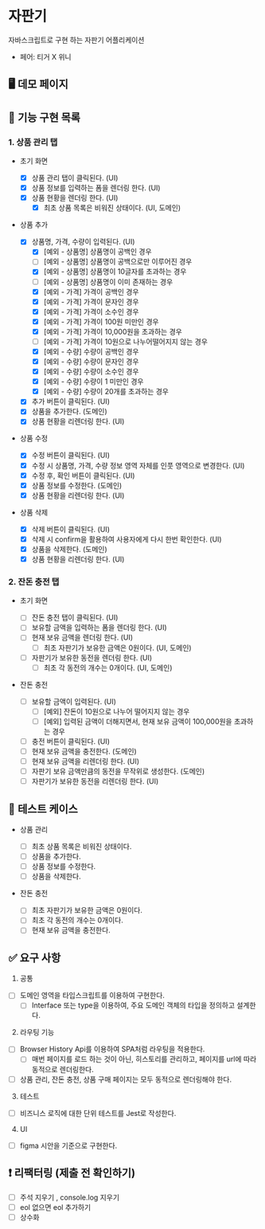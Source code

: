 # 자판기

자바스크립트로 구현 하는 자판기 어플리케이션

- 페어: 티거 X 위니

## 🖥 데모 페이지

## 🎯 기능 구현 목록

### 1. 상품 관리 탭

- 초기 화면

  - [x] 상품 관리 탭이 클릭된다. (UI)
  - [x] 상품 정보를 입력하는 폼을 렌더링 한다. (UI)
  - [x] 상품 현황을 렌더링 한다. (UI)
    - [x] 최초 상품 목록은 비워진 상태이다. (UI, 도메인)

- 상품 추가

  - [x] 상품명, 가격, 수량이 입력된다. (UI)
    - [x] [예외 - 상품명] 상품명이 공백인 경우
    - [ ] [예외 - 상품명] 상품명이 공백으로만 이루어진 경우
    - [x] [예외 - 상품명] 상품명이 10글자를 초과하는 경우
    - [ ] [예외 - 상품명] 상품명이 이미 존재하는 경우
    - [x] [예외 - 가격] 가격이 공백인 경우
    - [x] [예외 - 가격] 가격이 문자인 경우
    - [x] [예외 - 가격] 가격이 소수인 경우
    - [x] [예외 - 가격] 가격이 100원 미만인 경우
    - [x] [예외 - 가격] 가격이 10,000원을 초과하는 경우
    - [ ] [예외 - 가격] 가격이 10원으로 나누어떨어지지 않는 경우
    - [x] [예외 - 수량] 수량이 공백인 경우
    - [x] [예외 - 수량] 수량이 문자인 경우
    - [x] [예외 - 수량] 수량이 소수인 경우
    - [x] [예외 - 수량] 수량이 1 미만인 경우
    - [x] [예외 - 수량] 수량이 20개를 초과하는 경우
  - [x] 추가 버튼이 클릭된다. (UI)
  - [x] 상품을 추가한다. (도메인)
  - [x] 상품 현황을 리렌더링 한다. (UI)

- 상품 수정

  - [x] 수정 버튼이 클릭된다. (UI)
  - [x] 수정 시 상품명, 가격, 수량 정보 영역 자체를 인풋 영역으로 변경한다. (UI)
  - [x] 수정 후, 확인 버튼이 클릭된다. (UI)
  - [x] 상품 정보를 수정한다. (도메인)
  - [x] 상품 현황을 리렌더링 한다. (UI)

- 상품 삭제

  - [x] 삭제 버튼이 클릭된다. (UI)
  - [x] 삭제 시 confirm을 활용하여 사용자에게 다시 한번 확인한다. (UI)
  - [x] 상품을 삭제한다. (도메인)
  - [x] 상품 현황을 리렌더링 한다. (UI)

### 2. 잔돈 충전 탭

- 초기 화면

  - [ ] 잔돈 충전 탭이 클릭된다. (UI)
  - [ ] 보유할 금액을 입력하는 폼을 렌더링 한다. (UI)
  - [ ] 현재 보유 금액을 렌더링 한다. (UI)
    - [ ] 최초 자판기가 보유한 금액은 0원이다. (UI, 도메인)
  - [ ] 자판기가 보유한 동전을 렌더링 한다. (UI)
    - [ ] 최초 각 동전의 개수는 0개이다. (UI, 도메인)

- 잔돈 충전

  - [ ] 보유할 금액이 입력된다. (UI)
    - [ ] [예외] 잔돈이 10원으로 나누어 떨어지지 않는 경우
    - [ ] [예외] 입력된 금액이 더해지면서, 현재 보유 금액이 100,000원을 초과하는 경우
  - [ ] 충전 버튼이 클릭된다. (UI)
  - [ ] 현재 보유 금액을 충전한다. (도메인)
  - [ ] 현재 보유 금액을 리렌더링 한다. (UI)
  - [ ] 자판기 보유 금액만큼의 동전을 무작위로 생성한다. (도메인)
  - [ ] 자판기가 보유한 동전을 리렌더링 한다. (UI)

## 💯 테스트 케이스

- 상품 관리

  - [ ] 최초 상품 목록은 비워진 상태이다.
  - [ ] 상품을 추가한다.
  - [ ] 상품 정보를 수정한다.
  - [ ] 상품을 삭제한다.

- 잔돈 충전

  - [ ] 최초 자판기가 보유한 금액은 0원이다.
  - [ ] 최초 각 동전의 개수는 0개이다.
  - [ ] 현재 보유 금액을 충전한다.

## ✅ 요구 사항

1. 공통

- [ ] 도메인 영역을 타입스크립트를 이용하여 구현한다.
  - [ ] Interface 또는 type을 이용하여, 주요 도메인 객체의 타입을 정의하고 설계한다.

2. 라우팅 기능

- [ ] Browser History Api를 이용하여 SPA처럼 라우팅을 적용한다.
  - [ ] 매번 페이지를 로드 하는 것이 아닌, 히스토리를 관리하고, 페이지를 url에 따라 동적으로 렌더링한다.
- [ ] 상품 관리, 잔돈 충전, 상품 구매 페이지는 모두 동적으로 렌더링해야 한다.

3. 테스트

- [ ] 비즈니스 로직에 대한 단위 테스트를 Jest로 작성한다.

4. UI

- [ ] figma 시안을 기준으로 구현한다.

## ❗️ 리팩터링 (제출 전 확인하기)

- [ ] 주석 지우기 , console.log 지우기
- [ ] eol 없으면 eol 추가하기
- [ ] 상수화

